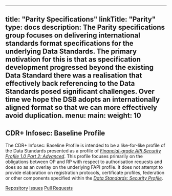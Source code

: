 
---
title: "Parity Specifications"
linkTitle: "Parity"
type: docs
description: The Parity specifications group focuses on delivering international standards format specifications for the underlying Data Standards. The primary motivation for this is that as specification development progressed beyond the existing Data Standard there was a realisation that effectively back referencing to the Data Standards posed significant challenges. Over time we hope the DSB adopts an internationally aligned format so that we can more effectively avoid duplication.
menu:
  main:
    weight: 10
---

## CDR+ Infosec: Baseline Profile

The CDR+ Infosec: Baseline Profile is intended to be a like-for-like profile of the Data Standards presented as a profile of _[Financial-grade API Security Profile 1.0 Part 2: Advanced](https://openid.net/specs/openid-financial-api-part-2-1_0.html)_. This profile focuses primarily on the obligations between OP and RP with respect to authorisation requests and does so as an overlay on the underlying FAPI profile. It does not attempt to provide elaboration on registration protocols, certificate profiles, federation or other components specified within the _[Data Standards: Security Profile](https://consumerdatastandardsaustralia.github.io/standards/#security-profile)_.

<a target="_blank" rel="noopener" href="https://github.com/cdrplus/cdrplus-infosec-baseline"><i class="fab fa-github"></i> Repository</a> <a target="_blank" rel="noopener" href="https://github.com/cdrplus/cdrplus-infosec-baseline/issues"><i class="fab fa-comment"></i> Issues</a> <a target="_blank" rel="noopener" href="https://github.com/cdrplus/cdrplus-infosec-baseline/pulls"><i class="fab fa-github"></i> Pull Requests</a>

